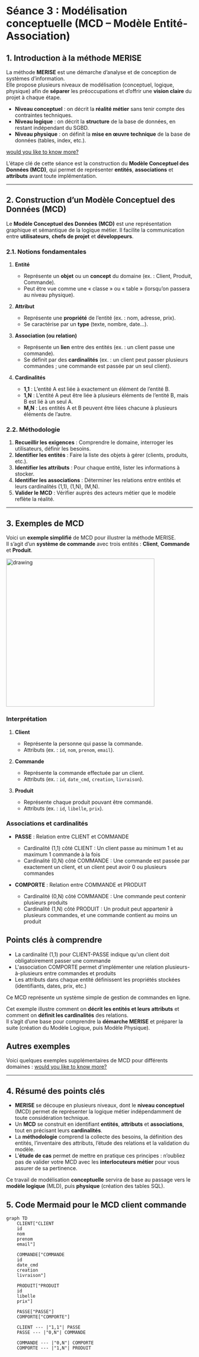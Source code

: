 # Séance 3 : Modélisation conceptuelle (MCD – Modèle Entité-Association)

## 1. Introduction à la méthode MERISE

La méthode **MERISE** est une démarche d’analyse et de conception de systèmes d’information.  
Elle propose plusieurs niveaux de modélisation (conceptuel, logique, physique) afin de **séparer** les préoccupations et d’offrir une **vision claire** du projet à chaque étape.

- **Niveau conceptuel** : on décrit la **réalité métier** sans tenir compte des contraintes techniques.
- **Niveau logique** : on décrit la **structure** de la base de données, en restant indépendant du SGBD.
- **Niveau physique** : on définit la **mise en œuvre technique** de la base de données (tables, index, etc.).

[would you like to know more?](more/MERISE.md)

L’étape clé de cette séance est la construction du **Modèle Conceptuel des Données (MCD)**, qui permet de représenter **entités**, **associations** et **attributs** avant toute implémentation.

---

## 2. Construction d’un Modèle Conceptuel des Données (MCD)

Le **Modèle Conceptuel des Données (MCD)** est une représentation graphique et sémantique de la logique métier. Il facilite la communication entre **utilisateurs**, **chefs de projet** et **développeurs**.  

### 2.1. Notions fondamentales

1. **Entité**  
   - Représente un **objet** ou un **concept** du domaine (ex. : Client, Produit, Commande).  
   - Peut être vue comme une « classe » ou « table » (lorsqu’on passera au niveau physique).

2. **Attribut**  
   - Représente une **propriété** de l’entité (ex. : nom, adresse, prix).  
   - Se caractérise par un **type** (texte, nombre, date…).

3. **Association (ou relation)**  
   - Représente un **lien** entre des entités (ex. : un client passe une commande).  
   - Se définit par des **cardinalités** (ex. : un client peut passer plusieurs commandes ; une commande est passée par un seul client).

4. **Cardinalités**  
   - **1,1** : L’entité A est liée à exactement un élément de l’entité B.  
   - **1,N** : L’entité A peut être liée à plusieurs éléments de l’entité B, mais B est lié à un seul A.  
   - **M,N** : Les entités A et B peuvent être liées chacune à plusieurs éléments de l’autre.

### 2.2. Méthodologie

1. **Recueillir les exigences** : Comprendre le domaine, interroger les utilisateurs, définir les besoins.  
2. **Identifier les entités** : Faire la liste des objets à gérer (clients, produits, etc.).  
3. **Identifier les attributs** : Pour chaque entité, lister les informations à stocker.  
4. **Identifier les associations** : Déterminer les relations entre entités et leurs cardinalités (1,1), (1,N), (M,N).  
5. **Valider le MCD** : Vérifier auprès des acteurs métier que le modèle reflète la réalité.  

---
## 3. Exemples de MCD

Voici un **exemple simplifié** de MCD pour illustrer la méthode MERISE.  
Il s’agit d’un **système de commande** avec trois entités : **Client**, **Commande** et **Produit**.  


<img src="more/session_3_fig_mcd_ecom.svg" alt="drawing" width="400"/>

###  Interprétation

1. **Client**  
   - Représente la personne qui passe la commande.  
   - Attributs (ex. : `id`, `nom`, `prenom`, `email`).  

2. **Commande**  
   - Représente la commande effectuée par un client.  
   - Attributs (ex. : `id`, `date_cmd`, `creation`, `livraison`).  

3. **Produit**  
   - Représente chaque produit pouvant être commandé.  
   - Attributs (ex. : `id`, `libelle`, `prix`).  

### Associations et cardinalités

* **PASSE** : Relation entre CLIENT et COMMANDE
   * Cardinalité (1,1) côté CLIENT : Un client passe au minimum 1 et au maximum 1 commande à la fois
   * Cardinalité (0,N) côté COMMANDE : Une commande est passée par exactement un client, et un client peut avoir 0 ou plusieurs commandes

* **COMPORTE** : Relation entre COMMANDE et PRODUIT
   * Cardinalité (0,N) côté COMMANDE : Une commande peut contenir plusieurs produits
   * Cardinalité (1,N) côté PRODUIT : Un produit peut appartenir à plusieurs commandes, et une commande contient au moins un produit

## Points clés à comprendre
* La cardinalité (1,1) pour CLIENT-PASSE indique qu'un client doit obligatoirement passer une commande
* L'association COMPORTE permet d'implémenter une relation plusieurs-à-plusieurs entre commandes et produits
* Les attributs dans chaque entité définissent les propriétés stockées (identifiants, dates, prix, etc.)

Ce MCD représente un système simple de gestion de commandes en ligne.

Cet exemple illustre comment on **décrit les entités et leurs attributs** et comment on **définit les cardinalités** des relations.  
Il s’agit d’une base pour comprendre la **démarche MERISE** et préparer la suite (création du Modèle Logique, puis Modèle Physique).


## Autres exemples

Voici quelques exemples supplémentaires de MCD pour différents domaines : 
[would you like to know more?](more/MCD_ASCII.md)

---

## 4. Résumé des points clés

- **MERISE** se découpe en plusieurs niveaux, dont le **niveau conceptuel** (MCD) permet de représenter la logique métier indépendamment de toute considération technique.  
- Un **MCD** se construit en identifiant **entités**, **attributs** et **associations**, tout en précisant leurs **cardinalités**.  
- La **méthodologie** comprend la collecte des besoins, la définition des entités, l’inventaire des attributs, l’étude des relations et la validation du modèle.  
- L’**étude de cas** permet de mettre en pratique ces principes : n’oubliez pas de valider votre MCD avec les **interlocuteurs métier** pour vous assurer de sa pertinence.

Ce travail de modélisation **conceptuelle** servira de base au passage vers le **modèle logique** (MLD), puis **physique** (création des tables SQL).  


## 5. Code Mermaid pour le MCD client commande

```mermaid
graph TD
    CLIENT["CLIENT
    id
    nom
    prenom
    email"]
    
    COMMANDE["COMMANDE
    id
    date_cmd
    creation
    livraison"]
    
    PRODUIT["PRODUIT
    id
    libelle
    prix"]
    
    PASSE["PASSE"]
    COMPORTE["COMPORTE"]
    
    CLIENT --- |"1,1"| PASSE
    PASSE --- |"0,N"| COMMANDE
    
    COMMANDE --- |"0,N"| COMPORTE
    COMPORTE --- |"1,N"| PRODUIT
```